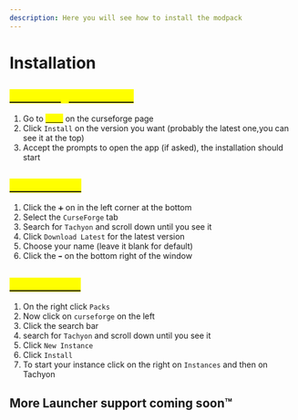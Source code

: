 ```yaml
---
description: Here you will see how to install the modpack
---
```


# Installation

## <mark style="color:yellow;"></mark>[<mark style="color:yellow;">Curseforge Launcher</mark>](https://download.curseforge.com/)<mark style="color:yellow;"></mark>

1. Go to [<mark style="color:yellow;">Files</mark>](https://www.curseforge.com/minecraft/modpacks/faster-than-light/files) on the curseforge page
2. Click `Install` on the version you want (probably the latest one,you can see it at the top)
3. Accept the prompts to open the app (if asked), the installation should start

## <mark style="color:yellow;"></mark>[<mark style="color:yellow;">GdLauncher</mark>](https://gdevs.com/)<mark style="color:yellow;"></mark>

1. Click the `➕` on in the left corner at the bottom
2. Select the `CurseForge` tab
3. Search for `Tachyon` and scroll down until you see it
4. Click `Download Latest` for the latest version
5. Choose your name (leave it blank for default)
6. Click the `➡️` on the bottom right of the window

## <mark style="color:yellow;"></mark>[<mark style="color:yellow;">ATLauncher</mark>](https://atlauncher.com/)<mark style="color:yellow;"></mark>

1. On the right click `Packs`
2. Now click on `curseforge` on the left
3. Click the search bar
4. search for `Tachyon` and scroll down until you see it
5. Click `New Instance`
6. Click `Install`
7. To start your instance click on the right on `Instances` and then on Tachyon

## More Launcher support coming soon™
